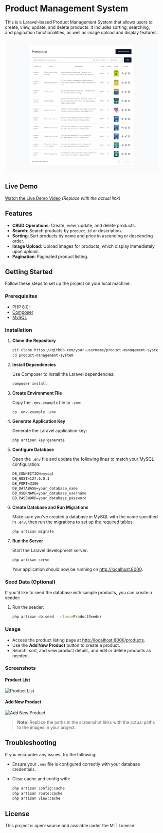 # Product Management System

This is a Laravel-based Product Management System that allows users to create, view, update, and delete products. It includes sorting, searching, and pagination functionalities, as well as image upload and display features.

![Product List Screenshot](public/screenshots/home.png)

## Live Demo

[Watch the Live Demo Video](https://example.com/live-demo) _(Replace with the actual link)_

## Features

- **CRUD Operations**: Create, view, update, and delete products.
- **Search**: Search products by `product_id` or description.
- **Sorting**: Sort products by name and price in ascending or descending order.
- **Image Upload**: Upload images for products, which display immediately upon upload.
- **Pagination**: Paginated product listing.

## Getting Started

Follow these steps to set up the project on your local machine.

### Prerequisites

- [PHP 8.0+](https://www.php.net/downloads)
- [Composer](https://getcomposer.org/download/)
- [MySQL](https://dev.mysql.com/downloads/)

### Installation

1. **Clone the Repository**

    ```bash
    git clone https://github.com/your-username/product-management-system.git
    cd product-management-system
    ```

2. **Install Dependencies**

   Use Composer to install the Laravel dependencies:

    ```bash
    composer install
    ```

3. **Create Environment File**

   Copy the `.env.example` file to `.env`:

    ```bash
    cp .env.example .env
    ```

4. **Generate Application Key**

   Generate the Laravel application key:

    ```bash
    php artisan key:generate
    ```

5. **Configure Database**

   Open the `.env` file and update the following lines to match your MySQL configuration:

    ```plaintext
    DB_CONNECTION=mysql
    DB_HOST=127.0.0.1
    DB_PORT=3306
    DB_DATABASE=your_database_name
    DB_USERNAME=your_database_username
    DB_PASSWORD=your_database_password
    ```

6. **Create Database and Run Migrations**

   Make sure you've created a database in MySQL with the name specified in `.env`, then run the migrations to set up the required tables:

    ```bash
    php artisan migrate
    ```

7. **Run the Server**

   Start the Laravel development server:

    ```bash
    php artisan serve
    ```

   Your application should now be running on [http://localhost:8000](http://localhost:8000).

### Seed Data (Optional)

If you'd like to seed the database with sample products, you can create a seeder:

1. Run the seeder:

    ```bash
    php artisan db:seed --class=ProductSeeder
    ```

### Usage

- Access the product listing page at [http://localhost:8000/products](http://localhost:8000/products).
- Use the **Add New Product** button to create a product.
- Search, sort, and view product details, and edit or delete products as needed.

### Screenshots

#### Product List
![Product List]()

#### Add New Product
![Add New Product]()

> **Note**: Replace the paths in the screenshot links with the actual paths to the images in your project.

## Troubleshooting

If you encounter any issues, try the following:

- Ensure your `.env` file is configured correctly with your database credentials.
- Clear cache and config with:

    ```bash
    php artisan config:cache
    php artisan route:cache
    php artisan view:cache
    ```

## License

This project is open-source and available under the MIT License.
